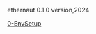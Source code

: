 <!--
 * @Description: Editor's info in the top of the file
 * @Author: p1ay8y3ar
 * @Date: 2024-04-10 20:17:04
 * @LastEditor: p1ay8y3ar
 * @LastEditTime: 2024-04-10 21:57:43
 * @Email: p1ay8y3ar@gmail.com
-->

ethernaut 0.1.0 version,2024

[0-EnvSetup](./0-env.md)

